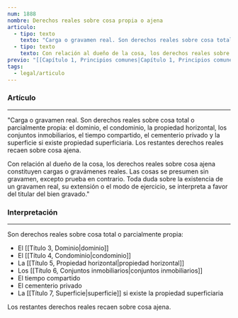 ```yaml
---
num: 1888
nombre: Derechos reales sobre cosa propia o ajena
articulo:
  - tipo: texto
    texto: "Carga o gravamen real. Son derechos reales sobre cosa total o parcialmente propia: el dominio, el condominio, la propiedad horizontal, los conjuntos inmobiliarios, el tiempo compartido, el cementerio privado y la superficie si existe propiedad superficiaria. Los restantes derechos reales recaen sobre cosa ajena."
  - tipo: texto
    texto: Con relación al dueño de la cosa, los derechos reales sobre cosa ajena constituyen cargas o gravámenes reales. Las cosas se presumen sin gravamen, excepto prueba en contrario. Toda duda sobre la existencia de un gravamen real, su extensión o el modo de ejercicio, se interpreta a favor del titular del bien gravado.
previo: "[[Capítulo 1, Principios comunes|Capítulo 1, Principios comunes]]"
tags:
  - legal/articulo
---
```

### Artículo
---
"Carga o gravamen real. Son derechos reales sobre cosa total o parcialmente propia: el dominio, el condominio, la propiedad horizontal, los conjuntos inmobiliarios, el tiempo compartido, el cementerio privado y la superficie si existe propiedad superficiaria. Los restantes derechos reales recaen sobre cosa ajena.

Con relación al dueño de la cosa, los derechos reales sobre cosa ajena constituyen cargas o gravámenes reales. Las cosas se presumen sin gravamen, excepto prueba en contrario. Toda duda sobre la existencia de un gravamen real, su extensión o el modo de ejercicio, se interpreta a favor del titular del bien gravado."

### Interpretación
---
Son derechos reales sobre cosa total o parcialmente propia: 
* El [[Título 3, Dominio|dominio]]
* El [[Título 4, Condominio|condominio]]
* La [[Título 5, Propiedad horizontal|propiedad horizontal]]
* Los [[Título 6, Conjuntos inmobiliarios|conjuntos inmobiliarios]]
* El tiempo compartido
* El cementerio privado
* La [[Título 7, Superficie|superficie]] si existe la propiedad superficiaria

Los restantes derechos reales recaen sobre cosa ajena.

